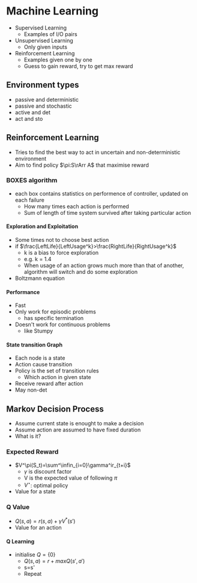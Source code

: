 # Machine Learning

+ Supervised Learning
  + Examples of I/O pairs
+ Unsupervised Learning
  + Only given inputs
+ Reinforcement Learning
  + Examples given one by one
  + Guess to gain reward, try to get max reward

## Environment types

+ passive and deterministic
+ passive and stochastic
+ active and det
+ act and sto

## Reinforcement Learning

+ Tries to find the best way to act in uncertain and non-deterministic environment
+ Aim to find policy $\pi:S\rArr A$ that maximise reward 

### BOXES algorithm

+ each box contains statistics on performence of controller, updated on each failure
  + How many times each action is performed
  + Sum of length of time system survived after taking particular action

#### Exploration and Exploitation

+ Some times not to choose best action
+ if $\frac{LeftLife}{LeftUsage^k}>\frac{RightLife}{RightUsage^k}$
  + k is a bias to force exploration
  + e.g. k = 1.4
  + When usage of an action grows much more than that of another, algorithm will switch and do some exploration
+ Boltzmann equation


#### Performance

+ Fast
+ Only work for episodic problems
  + has specific termination
+ Doesn't work for continuous problems
  + like Stumpy

#### State transition Graph

+ Each node is a state
+ Action cause transition
+ Policy is the set of transition rules
  + Which action in given state
+ Receive reward after action
+ May non-det

## Markov Decision Process

+ Assume current state is enought to make a decision
+ Assume action are assumed to have fixed duration
+ What is it?

### Expected Reward

+ $V^\pi(S_t)=\sum^\infin_{i=0}\gamma^ir_{t+i}$
  + $\gamma$ is discount factor
  + V is the expected value of following $\pi$
  + $V^\star$: optimal policy
+ Value for a state

### Q Value

+ $Q(s,a)=r(s,a)+\gamma V^*(s')$
+ Value for an action

#### Q Learning

+ initialise $Q = \{0\}$
  + $Q(s,a)=r+max Q(s', a')$
  + s=s'
  + Repeat
